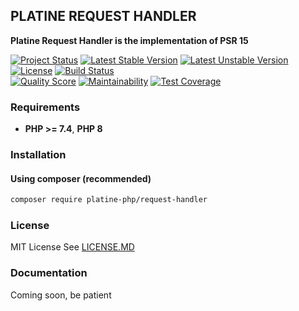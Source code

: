 ## PLATINE REQUEST HANDLER
**Platine Request Handler is the implementation of PSR 15**

[![Project Status](http://opensource.box.com/badges/active.svg)](http://opensource.box.com/badges)
[![Latest Stable Version](https://poser.pugx.org/platine-php/request-handler/v)](https://packagist.org/packages/platine-php/request-handler)
[![Latest Unstable Version](https://poser.pugx.org/platine-php/request-handler/v/unstable)](https://packagist.org/packages/platine-php/request-handler)
[![License](https://poser.pugx.org/platine-php/request-handler/license)](https://packagist.org/packages/platine-php/request-handler)
[![Build Status](https://img.shields.io/travis/com/platine-php/request-handler?style=flat-square)](https://travis-ci.com/platine-php/request-handler)  
[![Quality Score](https://img.shields.io/scrutinizer/g/platine-php/request-handler.svg?style=flat-square)](https://scrutinizer-ci.com/g/platine-php/request-handler)
[![Maintainability](https://api.codeclimate.com/v1/badges/aa88ac96db21448c2dd0/maintainability)](https://codeclimate.com/github/platine-php/request-handler/maintainability)
[![Test Coverage](https://api.codeclimate.com/v1/badges/aa88ac96db21448c2dd0/test_coverage)](https://codeclimate.com/github/platine-php/request-handler/test_coverage)

### Requirements 
- **PHP >= 7.4**, **PHP 8** 

### Installation
#### Using composer (recommended)
```bash
composer require platine-php/request-handler
```


### License
MIT License See [LICENSE.MD](LICENSE.MD)

### Documentation 
Coming soon, be patient
